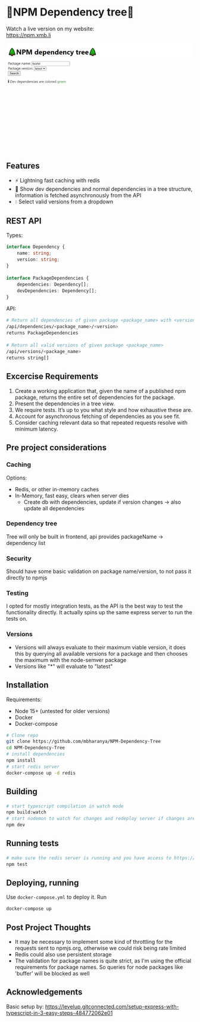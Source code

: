# 🌲NPM Dependency tree🌲
Watch a live version on my website:  
https://npm.xmb.li

![](animated.webp)

## Features
- ⚡ Lightning fast caching with redis
- 🌲 Show dev dependencies and normal dependencies in a tree structure, information is fetched asynchronously from the API
- 💧 Select valid versions from a dropdown


## REST API
Types:
```ts
interface Dependency {
    name: string;
    version: string;
}

interface PackageDependencies {
    dependencies: Dependency[];
    devDependencies: Dependency[];
}
```
API:
```bash
# Return all dependencies of given package <package_name> with <version>
/api/dependencies/<package_name>/<version>
returns PackageDependencies

# Return all valid versions of given package <package_name>
/api/versions/<package_name>
returns string[]
```

## Excercise Requirements
1. Create a working application that, given the name of a published npm package, returns
the entire set of dependencies for the package.
2. Present the dependencies in a tree view.
3. We require tests. It’s up to you what style and how exhaustive these are.
4. Account for asynchronous fetching of dependencies as you see fit.
5. Consider caching relevant data so that repeated requests resolve with minimum latency.

## Pre project considerations
### Caching
Options:
- Redis, or other in-memory caches
- In-Memory, fast easy, clears when server dies
    - Create db with dependencies, update if version changes -> also update all dependencies

### Dependency tree
Tree will only be built in frontend, api provides packageName -> dependency list
### Security
Should have some basic validation on package name/version, to not pass it directly to npmjs

### Testing
I opted for mostly integration tests, as the API is the best way to test the functionality directly. It actually spins up the same express server to run the tests on.

### Versions
- Versions will always evaluate to their maximum viable version, it does this by querying all available versions for a package and then chooses the maximum with the node-semver package
- Versions like "*" will evaluate to "latest"

## Installation

Requirements:
- Node 15+ (untested for older versions)
- Docker
- Docker-compose

```bash
# Clone repo
git clone https://github.com/mbharanya/NPM-Dependency-Tree
cd NPM-Dependency-Tree
# install dependencies
npm install
# start redis server
docker-compose up -d redis
```

## Building
```bash
# start typescript compilation in watch mode
npm build:watch
# start nodemon to watch for changes and redeploy server if changes are detected
npm dev
```

## Running tests
```bash
# make sure the redis server is running and you have access to https://npmjs.org
npm test
```
## Deploying, running
Use `docker-compose.yml` to deploy it.
Run
```bash
docker-compose up
```


## Post Project Thoughts
- It may be necessary to implement some kind of throttling for the requests sent to npmjs.org, otherwise we could risk being rate limited
- Redis could also use persistent storage
- The validation for package names is quite strict, as I'm using the official requirements for package names. So queries for node packages like 'buffer' will be blocked as well

## Acknowledgements
Basic setup by:
https://levelup.gitconnected.com/setup-express-with-typescript-in-3-easy-steps-484772062e01